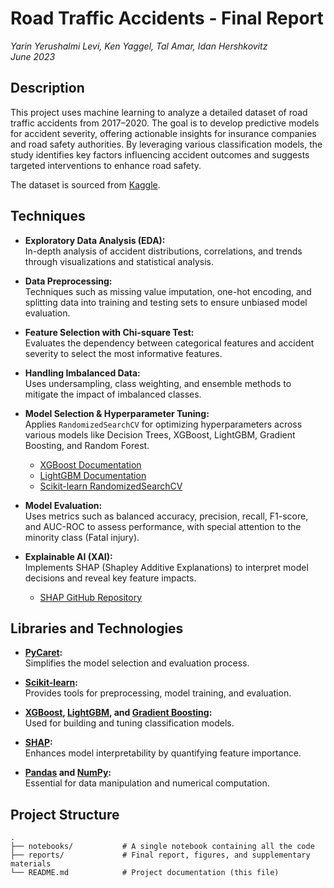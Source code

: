 # Road Traffic Accidents - Final Report

*Yarin Yerushalmi Levi, Ken Yaggel, Tal Amar, Idan Hershkovitz*  
*June 2023*

## Description

This project uses machine learning to analyze a detailed dataset of road traffic accidents from 2017–2020. The goal is to develop predictive models for accident severity, offering actionable insights for insurance companies and road safety authorities. By leveraging various classification models, the study identifies key factors influencing accident outcomes and suggests targeted interventions to enhance road safety.

The dataset is sourced from [Kaggle](https://www.kaggle.com/datasets/saurabhshahane/road-traffic-accidents).

## Techniques

- **Exploratory Data Analysis (EDA):**  
  In-depth analysis of accident distributions, correlations, and trends through visualizations and statistical analysis.

- **Data Preprocessing:**  
  Techniques such as missing value imputation, one-hot encoding, and splitting data into training and testing sets to ensure unbiased model evaluation.

- **Feature Selection with Chi-square Test:**  
  Evaluates the dependency between categorical features and accident severity to select the most informative features.

- **Handling Imbalanced Data:**  
  Uses undersampling, class weighting, and ensemble methods to mitigate the impact of imbalanced classes.

- **Model Selection & Hyperparameter Tuning:**  
  Applies `RandomizedSearchCV` for optimizing hyperparameters across various models like Decision Trees, XGBoost, LightGBM, Gradient Boosting, and Random Forest.  
  - [XGBoost Documentation](https://xgboost.readthedocs.io/)  
  - [LightGBM Documentation](https://lightgbm.readthedocs.io/)  
  - [Scikit-learn RandomizedSearchCV](https://scikit-learn.org/stable/modules/generated/sklearn.model_selection.RandomizedSearchCV.html)

- **Model Evaluation:**  
  Uses metrics such as balanced accuracy, precision, recall, F1-score, and AUC-ROC to assess performance, with special attention to the minority class (Fatal injury).

- **Explainable AI (XAI):**  
  Implements SHAP (Shapley Additive Explanations) to interpret model decisions and reveal key feature impacts.  
  - [SHAP GitHub Repository](https://github.com/slundberg/shap)

## Libraries and Technologies

- **[PyCaret](https://pycaret.org/):**  
  Simplifies the model selection and evaluation process.

- **[Scikit-learn](https://scikit-learn.org/stable/):**  
  Provides tools for preprocessing, model training, and evaluation.

- **[XGBoost](https://xgboost.readthedocs.io/), [LightGBM](https://lightgbm.readthedocs.io/), and [Gradient Boosting](https://scikit-learn.org/stable/modules/ensemble.html):**  
  Used for building and tuning classification models.

- **[SHAP](https://github.com/slundberg/shap):**  
  Enhances model interpretability by quantifying feature importance.

- **[Pandas](https://pandas.pydata.org/) and [NumPy](https://numpy.org/):**  
  Essential for data manipulation and numerical computation.

## Project Structure

```plaintext
.
├── notebooks/           # A single notebook containing all the code
├── reports/             # Final report, figures, and supplementary materials
└── README.md            # Project documentation (this file)
